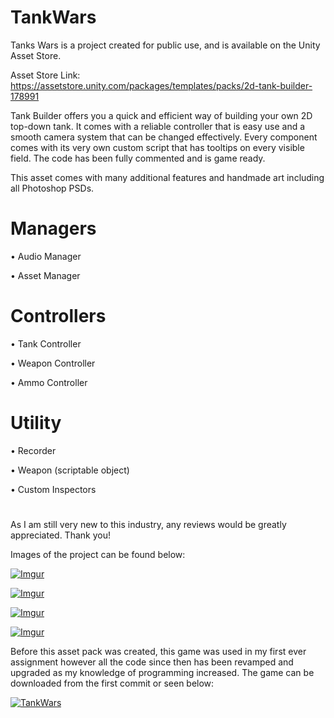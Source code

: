 # TankWars

Tanks Wars is a project created for public use, and is available on the Unity Asset Store.

Asset Store Link:
https://assetstore.unity.com/packages/templates/packs/2d-tank-builder-178991

Tank Builder offers you a quick and efficient way of building your own 2D top-down tank. It comes with a reliable controller that is easy use and a smooth camera system that can be changed effectively. Every component comes with its very own custom script that has tooltips on every visible field. The code has been fully commented and is game ready.


This asset comes with many additional features and handmade art including all Photoshop PSDs.

# Managers

• Audio Manager

• Asset Manager


# Controllers

• Tank Controller

• Weapon Controller

• Ammo Controller


# Utility

• Recorder

• Weapon (scriptable object)

• Custom Inspectors

#

As I am still very new to this industry, any reviews would be greatly appreciated. Thank you!

Images of the project can be found below:

[![Imgur](https://assetstorev1-prd-cdn.unity3d.com/key-image/ac50d224-c2e3-4219-b091-de8eb3e96fbf.webp)](https://assetstorev1-prd-cdn.unity3d.com/key-image/ac50d224-c2e3-4219-b091-de8eb3e96fbf.webp)

[![Imgur](https://i.imgur.com/Dggvbrl.png)](https://i.imgur.com/Dggvbrl.png)

[![Imgur](https://i.imgur.com/FU8Q26d.png)](https://i.imgur.com/FU8Q26d.png)

[![Imgur](https://i.imgur.com/FaXciGW.png)](https://i.imgur.com/FaXciGW.png)

Before this asset pack was created, this game was used in my first ever assignment however all the code since then has been revamped and upgraded as my knowledge of programming increased. The game can be downloaded from the first commit or seen below:

[![TankWars](https://img.youtube.com/vi/A-i3XbMbhq4/0.jpg)](https://youtu.be/A-i3XbMbhq4)
